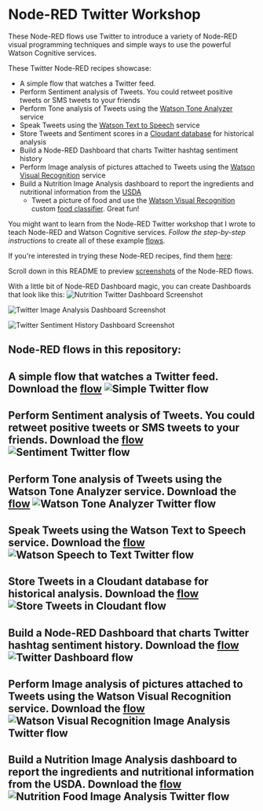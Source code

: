 # Node-RED Twitter Workshop
These Node-RED flows use Twitter to introduce a variety of Node-RED visual programming techniques and simple ways to use the powerful Watson Cognitive services.


These Twitter Node-RED recipes showcase:
* A simple flow that watches a Twitter feed.
* Perform Sentiment analysis of Tweets. You could retweet positive tweets or SMS tweets to your friends
* Perform Tone analysis of Tweets using the [Watson Tone Analyzer](https://console.bluemix.net/docs/services/tone-analyzer/getting-started.html#getting-started-tutorial) service
* Speak Tweets using the [Watson Text to Speech](https://console.bluemix.net/docs/services/text-to-speech/getting-started.html#gettingStarted) service
* Store Tweets and Sentiment scores in a [Cloudant database](https://console.bluemix.net/docs/services/Cloudant/getting-started.html#getting-started-with-cloudant) for historical analysis
* Build a Node-RED Dashboard that charts Twitter hashtag sentiment history
* Perform Image analysis of pictures attached to Tweets using the [Watson Visual Recognition](https://console.bluemix.net/docs/services/visual-recognition/getting-started.html#getting-started-tutorial) service
* Build a Nutrition Image Analysis dashboard to report the ingredients and nutritional information from the [USDA](https://ndb.nal.usda.gov/ndb/doc/index#)
  * Tweet a picture of food and use the [Watson Visual Recognition](https://console.bluemix.net/docs/services/visual-recognition/getting-started.html#getting-started-tutorial) custom [food classifier](https://www.ibm.com/blogs/bluemix/2017/05/watson-learns-see-food-introducing-watson-visual-recognition-food-model/). Great fun!

You might want to learn from the Node-RED Twitter workshop that I wrote to teach Node-RED and Watson Cognitive services.
*Follow the step-by-step instructions* to create all of these example [flows](/flows).

If you're interested in trying these Node-RED recipes, find them [here](/flows):  

Scroll down in this README to preview [screenshots](/screenshots) of the Node-RED flows.

With a little bit of Node-RED Dashboard magic, you can create Dashboards that look like this:
![Nutrition Twitter Dashboard Screenshot](/screenshots/Node-RED-Twitter-TweetNutritionAnalyzer-Dashboard.png?raw=true "Nutrition Twitter Image Analyzer Dashboard")

![Twitter Image Analysis Dashboard Screenshot](/screenshots/Node-RED-Twitter-TweetImageAnalyzer-Dashboard.png?raw=true "Twitter Image Analyzer Dashboard")

![Twitter Sentiment History Dashboard Screenshot](/screenshots/Node-RED-Twitter-TweetSentiment-Dashboard.png?raw=true "Twitter Sentiment History Dashboard")

## Node-RED flows in this repository:
A simple flow that watches a Twitter feed. Download the [flow](/flows/Tweet-Simple.json)
![Simple Twitter flow](/screenshots/Node-RED-Twitter-TweetSimple.png?raw=true "Simple Twitter flow")
---
Perform Sentiment analysis of Tweets. You could retweet positive tweets or SMS tweets to your friends. Download the [flow](/flows/Tweet-Sentiment.json)
![Sentiment Twitter flow](/screenshots/Node-RED-Twitter-TweetSentiment.png?raw=true "Sentiment Twitter flow")
---
Perform Tone analysis of Tweets using the Watson Tone Analyzer service. Download the [flow](/flows/Tweet-Tone.json)
![Watson Tone Analyzer Twitter flow](/screenshots/Node-RED-Twitter-TweetTone.png?raw=true "Watson Tone Analysis Twitter flow")
---
Speak Tweets using the Watson Text to Speech service. Download the [flow](/flows/Tweet-Speaker.json)
![Watson Speech to Text Twitter flow](/screenshots/Node-RED-Twitter-TweetSpeak.png?raw=true "Watson Speech to Text Twitter flow")
---
Store Tweets in a Cloudant database for historical analysis. Download the [flow](/flows/Tweet-Store.json)
![Store Tweets in Cloudant flow](/screenshots/Node-RED-Twitter-StoreTweet.png?raw=true "Store Tweets in Cloudant flow")
---
Build a Node-RED Dashboard that charts Twitter hashtag sentiment history. Download the [flow](/flows/Tweet-Dashboard.json)
![Twitter Dashboard flow](/screenshots/Node-RED-Twitter-TweetDashboard.png?raw=true "Twitter Sentiment History Dashboard flow")
---
Perform Image analysis of pictures attached to Tweets using the Watson Visual Recognition service. Download the [flow](/flows/Tweet-VisualRecognition.json)
![Watson Visual Recognition Image Analysis Twitter flow](/screenshots/Node-RED-Twitter-TweetImageAnalyzer.png?raw=true "Watson Visual Recognition Image Analysis Twitter flow")
---
Build a Nutrition Image Analysis dashboard to report the ingredients and nutritional information from the USDA. Download the [flow](/flows/Tweet-NutritionAnalyzer.json)
![Nutrition Food Image Analysis Twitter flow](/screenshots/Node-RED-Twitter-TweetNutritionAnalyzer.png?raw=true "Nutrition Food Image Analysis Twitter flow")
---
